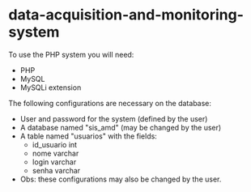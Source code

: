 # data-acquisition-and-monitoring-system

To use the PHP system you will need:
  - PHP
  - MySQL
  - MySQLi extension
  
The following configurations are necessary on the database:
  - User and password for the system (defined by the user)
  - A database named "sis_amd" (may be changed by the user)
  - A table named "usuarios" with the fields:
    * id_usuario int
    * nome varchar
    * login varchar
    * senha varchar
  - Obs: these configurations may also be changed by the user.
